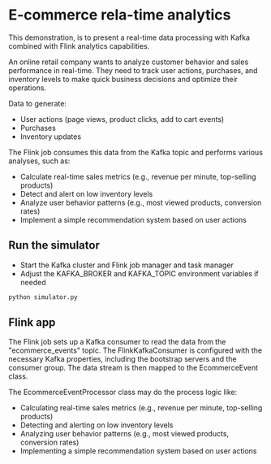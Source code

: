 # E-commerce rela-time analytics

This demonstration, is to present a real-time data processing with Kafka combined with Flink analytics capabilities.

An online retail company wants to analyze customer behavior and sales performance in real-time. They need to track user actions, purchases, and inventory levels to make quick business decisions and optimize their operations.

Data to generate:

* User actions (page views, product clicks, add to cart events)
* Purchases
* Inventory updates

The Flink job consumes this data from the Kafka topic and performs various analyses, such as:

* Calculate real-time sales metrics (e.g., revenue per minute, top-selling products)
* Detect and alert on low inventory levels
* Analyze user behavior patterns (e.g., most viewed products, conversion rates)
* Implement a simple recommendation system based on user actions

## Run the simulator

* Start the Kafka cluster and Flink job manager and task manager
* Adjust the KAFKA_BROKER and KAFKA_TOPIC environment variables if needed

```sh
python simulator.py
```

## Flink app

The Flink job sets up a Kafka consumer to read the data from the "ecommerce_events" topic. The FlinkKafkaConsumer is configured with the necessary Kafka properties, including the bootstrap servers and the consumer group. The data stream is then mapped to the EcommerceEvent class.

The EcommerceEventProcessor class may do the process logic like:

* Calculating real-time sales metrics (e.g., revenue per minute, top-selling products)
* Detecting and alerting on low inventory levels
* Analyzing user behavior patterns (e.g., most viewed products, conversion rates)
* Implementing a simple recommendation system based on user actions
